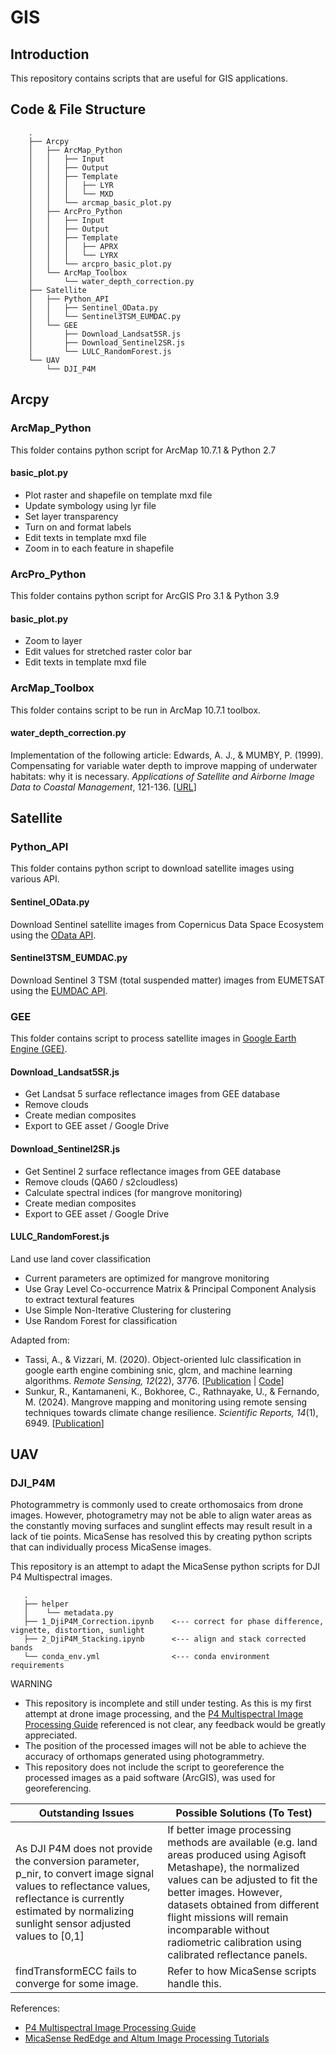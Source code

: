 # GIS
 
## Introduction
This repository contains scripts that are useful for GIS applications.

## Code & File Structure
```
    .
    ├── Arcpy
    │   ├── ArcMap_Python
    │   │   ├── Input
    │   │   ├── Output
    │   │   ├── Template
    │   │   │   ├── LYR
    │   │   │   └── MXD
    │   │   └── arcmap_basic_plot.py
    │   ├── ArcPro_Python
    │   │   ├── Input
    │   │   ├── Output
    │   │   ├── Template
    │   │   │   ├── APRX
    │   │   │   └── LYRX
    │   │   └── arcpro_basic_plot.py
    │   └── ArcMap_Toolbox
    │       └── water_depth_correction.py
    ├── Satellite
    │   ├── Python_API 
    │   │   ├── Sentinel_OData.py
    │   │   └── Sentinel3TSM_EUMDAC.py
    │   └── GEE
    │       ├── Download_Landsat5SR.js
    │       ├── Download_Sentinel2SR.js
    │       └── LULC_RandomForest.js
    └── UAV
        └── DJI_P4M
```

## Arcpy
### ArcMap_Python
This folder contains python script for ArcMap 10.7.1 & Python 2.7

#### basic_plot.py
* Plot raster and shapefile on template mxd file
* Update symbology using lyr file
* Set layer transparency
* Turn on and format labels
* Edit texts in template mxd file
* Zoom in to each feature in shapefile

### ArcPro_Python
This folder contains python script for ArcGIS Pro 3.1 & Python 3.9

#### basic_plot.py
* Zoom to layer
* Edit values for stretched raster color bar
* Edit texts in template mxd file

### ArcMap_Toolbox
This folder contains script to be run in ArcMap 10.7.1 toolbox.

#### water_depth_correction.py
Implementation of the following article: Edwards, A. J., & MUMBY, P. (1999). Compensating for variable water depth to improve mapping of underwater habitats: why it is necessary. *Applications of Satellite and Airborne Image Data to Coastal Management*, 121-136. [[URL](https://www.ncl.ac.uk/tcmweb/bilko/module7/lesson5.pdf)]

## Satellite
### Python_API
This folder contains python script to download satellite images using various API.

#### Sentinel_OData.py
Download Sentinel satellite images from Copernicus Data Space Ecosystem using the [OData API](https://documentation.dataspace.copernicus.eu/APIs/OData.html).

#### Sentinel3TSM_EUMDAC.py
Download Sentinel 3 TSM (total suspended matter) images from EUMETSAT using the [EUMDAC API](https://user.eumetsat.int/resources/user-guides/eumetsat-data-access-client-eumdac-guide#ID-Python-library).

### GEE
This folder contains script to process satellite images in [Google Earth Engine (GEE)](https://code.earthengine.google.com/).

#### Download_Landsat5SR.js
* Get Landsat 5 surface reflectance images from GEE database
* Remove clouds
* Create median composites
* Export to GEE asset / Google Drive

#### Download_Sentinel2SR.js
* Get Sentinel 2 surface reflectance images from GEE database
* Remove clouds (QA60 / s2cloudless)
* Calculate spectral indices (for mangrove monitoring)
* Create median composites
* Export to GEE asset / Google Drive

#### LULC_RandomForest.js
Land use land cover classification
* Current parameters are optimized for mangrove monitoring
* Use Gray Level Co-occurrence Matrix & Principal Component Analysis to extract textural features
* Use Simple Non-Iterative Clustering for clustering
* Use Random Forest for classification

Adapted from: 
* Tassi, A., & Vizzari, M. (2020). Object-oriented lulc classification in google earth engine combining snic, glcm, and machine learning algorithms. *Remote Sensing, 12*(22), 3776. [[Publication](https://www.mdpi.com/2072-4292/12/22/3776) | [Code](https://code.earthengine.google.com/?accept_repo=users/mvizzari/Tassi_Vizzari_RS2020)]
* Sunkur, R., Kantamaneni, K., Bokhoree, C., Rathnayake, U., & Fernando, M. (2024). Mangrove mapping and monitoring using remote sensing techniques towards climate change resilience. *Scientific Reports, 14*(1), 6949. [[Publication](https://www.nature.com/articles/s41598-024-57563-4)]

## UAV
### DJI_P4M
Photogrammetry is commonly used to create orthomosaics from drone images. However, photogrametry may not be able to align water areas as the constantly moving surfaces and sunglint effects may result result in a lack of tie points. MicaSense has resolved this by creating python scripts that can individually process MicaSense images. 

This repository is an attempt to adapt the MicaSense python scripts for DJI P4 Multispectral images.

```
   .
   ├── helper                       
   │    └── metadata.py             
   ├── 1_DjiP4M_Correction.ipynb    <--- correct for phase difference, vignette, distortion, sunlight
   ├── 2_DjiP4M_Stacking.ipynb      <--- align and stack corrected bands
   └── conda_env.yml                <--- conda environment requirements
``` 

WARNING
* This repository is incomplete and still under testing. As this is my first attempt at drone image processing, and the [P4 Multispectral Image Processing Guide](https://dl.djicdn.com/downloads/p4-multispectral/20200717/P4_Multispectral_Image_Processing_Guide_EN.pdf) referenced is not clear, any feedback would be greatly appreciated.
* The position of the processed images will not be able to achieve the accuracy of orthomaps generated using photogrammetry.
* This repository does not include the script to georeference the processed images as a paid software (ArcGIS), was used for georeferencing.

| Outstanding Issues    | Possible Solutions (To Test)  |
|---    |---    |
| As DJI P4M does not provide the conversion parameter, p_nir, to convert image signal values to reflectance values, reflectance is currently estimated by normalizing sunlight sensor adjusted values to [0,1] | If better image processing methods are available (e.g. land areas produced using Agisoft Metashape), the normalized values can be adjusted to fit the better images. However, datasets obtained from different flight missions will remain incomparable without radiometric calibration using calibrated reflectance panels.  |
| findTransformECC fails to converge for some image.    | Refer to how MicaSense scripts handle this.   |

References:
* [P4 Multispectral Image Processing Guide](https://dl.djicdn.com/downloads/p4-multispectral/20200717/P4_Multispectral_Image_Processing_Guide_EN.pdf) 
* [MicaSense RedEdge and Altum Image Processing Tutorials](https://github.com/micasense/imageprocessing)
